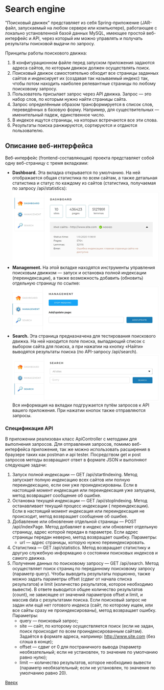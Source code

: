 # Search engine <a id="anchor"></a>

"Поисковый движек" представляет из себя Spring-приложение (JAR-файл, запускаемый на любом сервере или компьютере),
работающее с локально установленной базой данных MySQL, имеющее простой веб-интерфейс и API, через который им можно
управлять и получать результаты поисковой выдачи по запросу.

Принципы работы поискового движка:

1. В конфигурационном файле перед запуском приложения задаются адреса сайтов, по которым движок должен осуществлять
   поиск.
2. Поисковый движок самостоятельно обходит все страницы заданных сайтов и индексирует их (создавая так называемый
   индекс) так, чтобы потом находить наиболее релевантные страницы по любому поисковому запросу.
3. Пользователь присылает запрос через API движка. Запрос — это набор слов, по которым нужно найти страницы сайта.
4. Запрос определённым образом трансформируется в список слов, переведённых в базовую форму. Например, для
   существительных — именительный падеж, единственное число.
5. В индексе ищутся страницы, на которых встречаются все эти слова.
6. Результаты поиска ранжируются, сортируются и отдаются пользователю.

## Описание веб-интерфейса

Веб-интерфейс (frontend-составляющая) проекта представляет собой одну веб-страницу с тремя вкладками:

- __Dashboard.__ Эта вкладка открывается по умолчанию. На ней отображается общая статистика по всем сайтам, а также
  детальная статистика и статус по каждому из сайтов (статистика, получаемая по запросу /api/statistics):
  ![dashboard](pic/dashboard.jpg)
- __Management.__ На этой вкладке находятся инструменты управления поисковым движком — запуск и остановка полной
  индексации (переиндексации), а также возможность добавить (обновить) отдельную страницу по ссылке:
  ![dashboard](pic/management.jpg)
- __Search.__ Эта страница предназначена для тестирования поискового движка. На ней находится поле поиска, выпадающий
  список с выбором сайта для поиска, а при нажатии на кнопку «Найти» выводятся результаты поиска (по API-запросу
  /api/search).
  ![dashboard](pic/search.jpg)
  Вся информация на вкладки подгружается путём запросов к API вашего приложения. При нажатии кнопок также отправляются
  запросы.

### Спецификация API

В приложении реализован класс ApiController с методами для выполнения запросов. Для отправления запросов, помимо
веб-интерфейса приложения, так же можно использовать расширения в браузере таких как postman и api tester. Посредством
get и post запросов методы возвращают ответ в формате JSON и выполняют следующие задачи:

1. Запуск полной индексации — GET /api/startIndexing. Метод запускает полную индексацию всех сайтов или полную
   переиндексацию, если они уже проиндексированы. Если в настоящий момент индексация или переиндексация уже запущена,
   метод возвращает сообщение об ошибке.
2. Остановка текущей индексации — GET /api/stopIndexing. Метод останавливает текущий процесс индексации (
   переиндексации). Если в настоящий момент индексация или переиндексация не происходит, метод возвращает сообщение об
   ошибке.
3. Добавление или обновление отдельной страницы — POST /api/indexPage. Метод добавляет в индекс или обновляет отдельную
   страницу, адрес которой передан в параметре. Если адрес страницы передан неверно, метод возвращает ошибку.
   Параметры:
    - url — адрес страницы, которую нужно переиндексировать.
4. Статистика — GET /api/statistics. Метод возвращает статистику и другую служебную информацию о состоянии поисковых
   индексов и самого движка.
5. Получение данных по поисковому запросу — GET /api/search. Метод осуществляет поиск страниц по переданному поисковому
   запросу (параметр query). Чтобы выводить результаты порционно, также можно задать параметры offset (сдвиг от начала
   списка результатов) и limit (количество результатов, которое необходимо вывести). В ответе выводится общее количество
   результатов (count), не зависящее от значений параметров offset и limit, и массив data с результатами поиска. Если
   поисковый запрос не задан или ещё нет готового индекса (сайт, по которому ищем, или все сайты сразу не
   проиндексированы), метод возвращает ошибку.
   Параметры:
    - query — поисковый запрос;
    - site — сайт, по которому осуществляется поиск (если не задан, поиск происходит по всем проиндексированным сайтам).
      Задаётся в формате адреса, например: http://www.site.com (без слэша в конце);
    - offset — сдвиг от 0 для постраничного вывода (параметр необязательный; если не установлен, то значение по
      умолчанию равно нулю);
    - limit — количество результатов, которое необходимо вывести (параметр необязательный; если не установлен, то
      значение по умолчанию равно 20).

[Вверх](#anchor)
